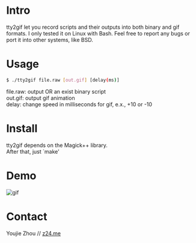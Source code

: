 # Intro #

tty2gif let you record scripts and their outputs into both binary and
gif formats. I only tested it on Linux with Bash. Feel free to report
any bugs or port it into other systems, like BSD.

# Usage #

```sh
$ ./tty2gif file.raw [out.gif] [delay(ms)]
```

file.raw: output OR an exist binary script  
out.gif: output gif animation  
delay: change speed in milliseconds for gif, e.x., +10 or -10

# Install #

tty2gif depends on the Magick++ library.  
After that, just `make'

# Demo #

![gif](http://i.imgur.com/kjoNrBT.gif)

# Contact #

Youjie Zhou // [z24.me](http://z24.me)
